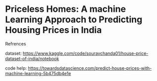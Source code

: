 # Priceless Homes: A machine Learning Approach to Predicting Housing Prices in India
Refrences

dataset: https://www.kaggle.com/code/souravchanda01/house-price-dataset-of-india/notebook

code help: https://towardsdatascience.com/predict-house-prices-with-machine-learning-5b475db4e1e
